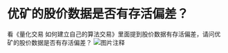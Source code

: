 # 优矿的股价数据是否有存活偏差？

看《量化交易 如何建立自己的算法交易》里面提到股价数据有存活偏差，请问优矿的股价数据是否有存活偏差？
![图片注释](http://storage-uqer.datayes.com/574a9d03228e5b86b11fcdd7/a908a58c-9f85-11e6-9836-f8bc124ed898)
